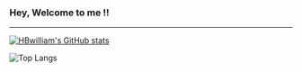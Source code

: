 ### Hey, Welcome to me !!
  ---
[![HBwilliam's GitHub stats](https://github-readme-stats.vercel.app/api?username=HBwilliam)](https://github.com/anuraghazra/github-readme-stats)

![Top Langs](https://github-readme-stats.vercel.app/api/top-langs/?username=HBwilliam&layout=compact)
<!---
HBwilliam/HBwilliam is a ✨ special ✨ repository because its `README.md` (this file) appears on your GitHub profile.
You can click the Preview link to take a look at your changes.
--->
